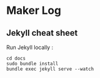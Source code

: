 # Maker Log

## Jekyll cheat sheet

Run Jekyll locally :
```
cd docs
sudo bundle install
bundle exec jekyll serve --watch
```
